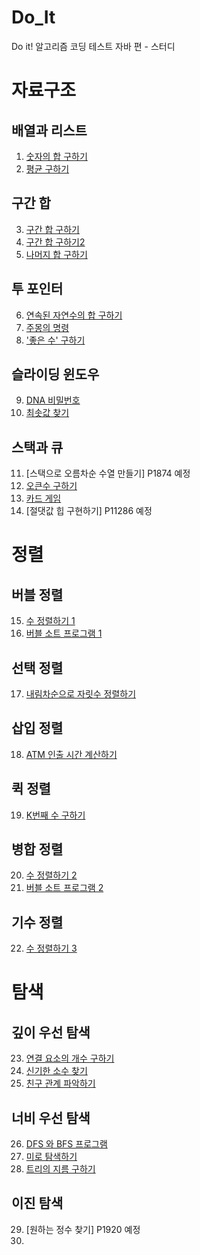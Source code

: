 # Do_It
Do it! 알고리즘 코딩 테스트 자바 편 - 스터디


# 자료구조
## 배열과 리스트
1. [숫자의 합 구하기](https://github.com/caoyu-dev/Do_It/blob/master/src/Do_It/P11720.java)
2. [평균 구하기](https://github.com/caoyu-dev/Do_It/blob/master/src/Do_It/P1546.java)

## 구간 합
3. [구간 합 구하기](https://github.com/caoyu-dev/Do_It/blob/master/src/Do_It/P11659.java)
4. [구간 합 구하기2](https://github.com/caoyu-dev/Do_It/blob/master/src/Do_It/P11660.java)
5. [나머지 합 구하기](https://github.com/caoyu-dev/Do_It/blob/master/src/Do_It/P10986.java)

## 투 포인터
6. [연속된 자연수의 합 구하기](https://github.com/caoyu-dev/Do_It/blob/master/src/Do_It/P2018.java)
7. [주몽의 명령](https://github.com/caoyu-dev/Do_It/blob/master/src/Do_It/P1940.java)
8. ['좋은 수' 구하기](https://github.com/caoyu-dev/Do_It/blob/master/src/Do_It/P1253.java)

## 슬라이딩 윈도우
9. [DNA 비밀번호](https://github.com/caoyu-dev/Do_It/blob/master/src/Do_It/P12891.java)
10. [최솟값 찾기](https://github.com/caoyu-dev/Do_It/blob/master/src/Do_It/P11003.java)

## 스택과 큐
11. [스택으로 오름차순 수열 만들기] P1874 예정
12. [오큰수 구하기](https://github.com/caoyu-dev/Do_It/blob/master/src/Do_It/P17298.java)
13. [카드 게임](https://github.com/caoyu-dev/Do_It/blob/master/src/Do_It/P2164.java)
14. [절댓값 힙 구현하기] P11286 예정


# 정렬
## 버블 정렬
15. [수 정렬하기 1](https://github.com/caoyu-dev/Do_It/blob/master/src/Do_It/P2750.java)
16. [버블 소트 프로그램 1](https://github.com/caoyu-dev/Do_It/blob/master/src/Do_It/P1377.java)

## 선택 정렬
17. [내림차순으로 자릿수 정렬하기](https://github.com/caoyu-dev/Do_It/blob/master/src/Do_It/P1427.java)

## 삽입 정렬
18. [ATM 인출 시간 계산하기](https://github.com/caoyu-dev/Do_It/blob/master/src/Do_It/P11399.java)

## 퀵 정렬
19. [K번째 수 구하기](https://github.com/caoyu-dev/Do_It/blob/master/src/Do_It/P11004.java) 

## 병합 정렬
20. [수 정렬하기 2](https://github.com/caoyu-dev/Do_It/blob/master/src/Do_It/P2751.java)
21. [버블 소트 프로그램 2](https://github.com/caoyu-dev/Do_It/blob/master/src/Do_It/P1517.java)

## 기수 정렬
22. [수 정렬하기 3](https://github.com/caoyu-dev/Do_It/blob/master/src/Do_It/P10989.java)


# 탐색
## 깊이 우선 탐색
23. [연결 요소의 개수 구하기](https://github.com/caoyu-dev/Do_It/blob/master/src/Do_It/P11724.java)
24. [신기한 소수 찾기](https://github.com/caoyu-dev/Do_It/blob/master/src/Do_It/P2023.java)
25. [친구 관계 파악하기](https://github.com/caoyu-dev/Do_It/blob/master/src/Do_It/P13023.java)

## 너비 우선 탐색
26. [DFS 와 BFS 프로그램](https://github.com/caoyu-dev/Do_It/blob/master/src/Do_It/P1206_pre.java)
27. [미로 탐색하기](https://github.com/caoyu-dev/Do_It/blob/master/src/Do_It/P2178.java)
28. [트리의 지름 구하기](https://github.com/caoyu-dev/Do_It/blob/master/src/Do_It/P1167.java)

## 이진 탐색
29. [원하는 정수 찾기] P1920 예정
30. 